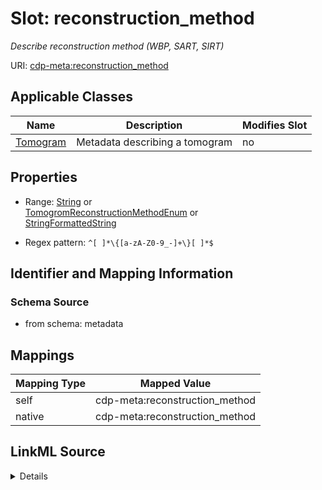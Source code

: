 

# Slot: reconstruction_method


_Describe reconstruction method (WBP, SART, SIRT)_



URI: [cdp-meta:reconstruction_method](metadatareconstruction_method)



<!-- no inheritance hierarchy -->





## Applicable Classes

| Name | Description | Modifies Slot |
| --- | --- | --- |
| [Tomogram](Tomogram.md) | Metadata describing a tomogram |  no  |







## Properties

* Range: [String](String.md)&nbsp;or&nbsp;<br />[TomogromReconstructionMethodEnum](TomogromReconstructionMethodEnum.md)&nbsp;or&nbsp;<br />[StringFormattedString](StringFormattedString.md)

* Regex pattern: `^[ ]*\{[a-zA-Z0-9_-]+\}[ ]*$`





## Identifier and Mapping Information







### Schema Source


* from schema: metadata




## Mappings

| Mapping Type | Mapped Value |
| ---  | ---  |
| self | cdp-meta:reconstruction_method |
| native | cdp-meta:reconstruction_method |




## LinkML Source

<details>
```yaml
name: reconstruction_method
description: Describe reconstruction method (WBP, SART, SIRT)
from_schema: metadata
rank: 1000
alias: reconstruction_method
owner: Tomogram
domain_of:
- Tomogram
range: string
inlined: true
inlined_as_list: true
pattern: ^[ ]*\{[a-zA-Z0-9_-]+\}[ ]*$
any_of:
- range: tomogrom_reconstruction_method_enum
- range: StringFormattedString

```
</details>